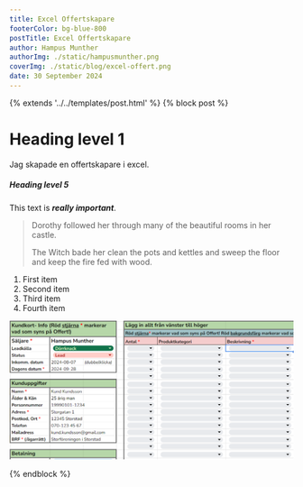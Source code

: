 ```yaml
---
title: Excel Offertskapare
footerColor: bg-blue-800
postTitle: Excel Offertskapare
author: Hampus Munther
authorImg: ./static/hampusmunther.png
coverImg: ./static/blog/excel-offert.png
date: 30 September 2024
---
```

{% extends '../../templates/post.html' %}
{% block post %}

# Heading level 1

Jag skapade en offertskapare i excel.

##### Heading level 5

This text is **_really important_**.

> Dorothy followed her through many of the beautiful rooms in her castle.
>
> The Witch bade her clean the pots and kettles and sweep the floor and keep the fire fed with wood.

1. First item
2. Second item
3. Third item
4. Fourth item

<img src="./static/blog/excel-offert.png" />

{% endblock %}